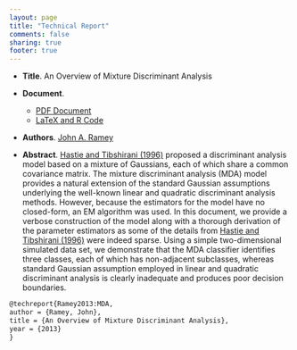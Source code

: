 ```yaml
---
layout: page
title: "Technical Report"
comments: false
sharing: true
footer: true
---
```


* **Title**. An Overview of Mixture Discriminant Analysis

* **Document**.
  * [PDF Document](https://github.com/ramey/tech-reports/blob/master/mixture-discrim-analysis/mixture-discriminant-analysis.pdf?raw=true)
  * [LaTeX and R Code](https://github.com/ramey/tech-reports/tree/master/mixture-discrim-analysis)

* **Authors**. [John A. Ramey](http://ramhiser.com)

* **Abstract**. [Hastie and Tibshirani (1996)](http://www.jstor.org/stable/2346171)
proposed a discriminant analysis model based on a mixture of Gaussians, each of
which share a common covariance matrix. The mixture discriminant analysis (MDA)
model provides a natural extension of the standard Gaussian assumptions
underlying the well-known linear and quadratic discriminant analysis
methods. However, because the estimators for the model have no closed-form, an
EM algorithm was used. In this document, we provide a verbose construction of
the model along with a thorough derivation of the parameter estimators as some
of the details from [Hastie and Tibshirani (1996)](http://www.jstor.org/stable/2346171)
were indeed sparse. Using a simple two-dimensional simulated data set, we
demonstrate that the MDA classifier identifies three classes, each of which has
non-adjacent subclasses, whereas standard Gaussian assumption employed in linear
and quadratic discriminant analysis is clearly inadequate and produces poor
decision boundaries.

``` latex BibTeX Record
@techreport{Ramey2013:MDA,
author = {Ramey, John},
title = {An Overview of Mixture Discriminant Analysis},
year = {2013}
}
```